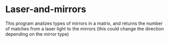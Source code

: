 # Laser-and-mirrors
This program analizes types of mirrors in a matrix, and returns the number of matches from a laser light to the mirrors (this could change the direction depending on the mirror type)
